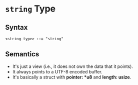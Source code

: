 # `string` Type

## Syntax

```
<string-type> ::= "string"
```

## Semantics

- It's just a view (i.e., it does not own the data that it points).
- It always points to a UTF-8 encoded buffer.
- It's basically a struct with **pointer: \*u8** and **length: usize**.

